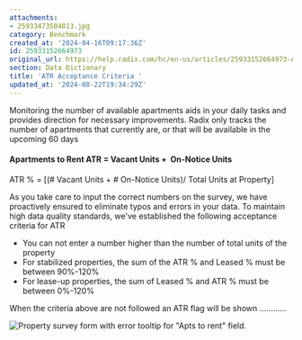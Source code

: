 ```yaml
---
attachments:
- 25933473504013.jpg
category: Benchmark
created_at: '2024-04-16T09:17:36Z'
id: 25933152664973
original_url: https://help.radix.com/hc/en-us/articles/25933152664973-ATR-Acceptance-Criteria
section: Data Dictionary
title: 'ATR Acceptance Criteria '
updated_at: '2024-08-22T19:34:29Z'
---
```


Monitoring the number of available apartments aids in your daily tasks and provides direction for necessary improvements. Radix only tracks the number of apartments that currently are, or that will be available in the upcoming 60 days 

#### Apartments to Rent ATR = Vacant Units +  On-Notice Units

ATR % = [(# Vacant Units + # On-Notice Units)/ Total Units at Property]

As you take care to input the correct numbers on the survey, we have proactively ensured to eliminate typos and errors in your data. To maintain high data quality standards, we've established the following acceptance criteria for ATR

+ You can not enter a number higher than the number of total units of the property
+ For stabilized properties, the sum of the ATR % and Leased % must be between 90%-120%
+ For lease-up properties, the sum of Leased % and ATR % must be between 0%-120%

When the criteria above are not followed an ATR flag will be shown ............

![Property survey form with error tooltip for "Apts to rent" field.](attachments/25933473504013.jpg)
